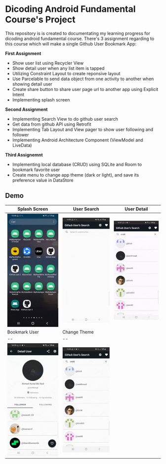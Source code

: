 # Dicoding Android Fundamental Course's Project

This repository is is created to documentating my learning progress for dicoding android fundamental course. There's 3 assignment regarding to this course which will make a single Github User Bookmark App:

**First Assignment**

*  Show user list using Recycler View
*  Show detail user when any list item is tapped
*  Utilizing Constraint Layout to create reponsive layout
*  Use Parcelable to send data object from one activity to another when showing detail user
*  Create share button to share user page url to another app using Explicit Intent
*  Implementing splash screen

**Second Assignment**

* Implementing Search View to do github user search
* Get data from github API using Retrofit 
* Implementing Tab Layout and View pager to show user following and follower
* Implementing Android Architecture Component (ViewModel and LiveData)

**Third Assignemnt**

* Implementing local database (CRUD) using SQLite and Room to bookmark favorite user
* Create menu to change app theme (dark or light), and save its preference value in DataStore

## Demo

|Splash Screen|User Search|User Detail|
|--|--|--|
|![](.misc/gif/splash%20screen.gif)|![](.misc/gif/user%20search_1.gif)|![](.misc/gif/user%20detial.gif)|
|Bookmark User|Change Theme|
|--|--|
|![](.misc/gif/favorite%20user.gif)|![](.misc/gif/change%20theme.gif)|